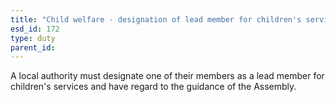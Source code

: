 ```yaml
---
title: "Child welfare - designation of lead member for children's services in Wales"
esd_id: 172
type: duty
parent_id:  
---
```


A local authority must designate one of their members as a lead member for children's services and have regard to the guidance of the Assembly. 

